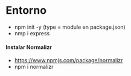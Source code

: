# Entorno
- npm init -y (type = module en package.json)
- nmp i express
#### Instalar Normalizr
- https://www.npmjs.com/package/normalizr
- npm i normalizr